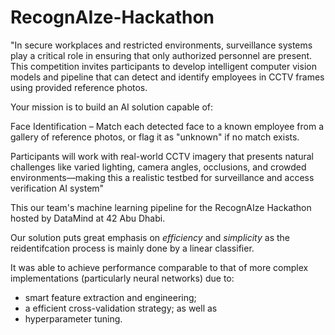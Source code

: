 # RecognAIze-Hackathon

"In secure workplaces and restricted environments, surveillance systems play a critical role in ensuring that only authorized personnel are present. This competition invites participants to develop intelligent computer vision models and pipeline that can detect and identify employees in CCTV frames using provided reference photos.

Your mission is to build an AI solution capable of:

Face Identification – Match each detected face to a known employee from a gallery of reference photos, or flag it as "unknown" if no match exists.

Participants will work with real-world CCTV imagery that presents natural challenges like varied lighting, camera angles, occlusions, and crowded environments—making this a realistic testbed for surveillance and access verification AI system"

This our team's machine learning pipeline for the RecognAIze Hackathon hosted by DataMind at 42 Abu Dhabi.

Our solution puts great emphasis on *efficiency* and *simplicity* as the reidentifcation process is mainly done by a linear classifier.

It was able to achieve performance comparable to that of more complex implementations (particularly neural networks) due to:

- smart feature extraction and engineering;
- a efficient cross-validation strategy; as well as
- hyperparameter tuning.
